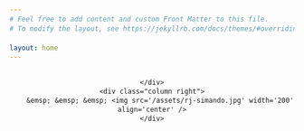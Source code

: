 ```yaml
---
# Feel free to add content and custom Front Matter to this file.
# To modify the layout, see https://jekyllrb.com/docs/themes/#overriding-theme-defaults

layout: home
---
```

<style>
/* Create two unequal columns that floats next to each other */
.column {
  float: left;
}

.left {
  width: 200 px;
  text-align: center;
}

.right {
  width: 730 px;
  padding-left: 10px;
}
</style>

<div class="row">
	<div class="column left">

	</div>
	<div class="column right">
		&emsp; &emsp; &emsp; <img src='/assets/rj-simando.jpg' width='200' align='center' />
	</div>
</div>
